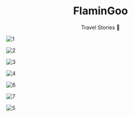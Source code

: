 <h1 align="center">FlaminGoo</h1>

<p align="center">Travel Stories 📌</p>


![1](https://user-images.githubusercontent.com/70671308/136418290-f2b027c5-bcf0-4f38-ac10-872ff7d0fbb1.png)

![2](https://user-images.githubusercontent.com/70671308/136418310-cc0472e0-1b22-4a6d-9df8-30b7351ad63b.png)

![3](https://user-images.githubusercontent.com/70671308/136418342-fc8757d3-5f5e-45ef-be5e-88ea70bb7beb.png)

![4](https://user-images.githubusercontent.com/70671308/136418375-639f6d26-baa3-46d4-bd30-2150d24d13f0.png)

![6](https://user-images.githubusercontent.com/70671308/136418417-357f3bc4-3098-4e5d-97ec-0b2783898a03.png)

![7](https://user-images.githubusercontent.com/70671308/136418725-92adb3d5-bc0c-4024-b111-bf6ed0ccc3e6.png)

![5](https://user-images.githubusercontent.com/70671308/136418743-ab8152d0-0a95-4225-98b2-827c8e59593a.png)
